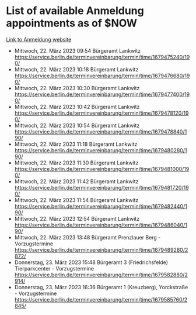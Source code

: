 # List of available Anmeldung appointments as of $NOW
[Link to Anmeldung website](https://service.berlin.de/terminvereinbarung/termin/tag.php?termin=1&anliegen[]=120686&dienstleisterlist=122210,122217,327316,122219,327312,122227,327314,122231,327346,122243,327348,122254,122252,329742,122260,329745,122262,329748,122271,327278,122273,327274,122277,327276,330436,122280,327294,122282,327290,122284,327292,122291,327270,122285,327266,122286,327264,122296,327268,150230,329760,122297,327286,122294,327284,122312,329763,122314,329775,122304,327330,122311,327334,122309,327332,317869,122281,327352,122279,329772,122283,122276,327324,122274,327326,122267,329766,122246,327318,122251,327320,122257,327322,122208,327298,122226,327300&herkunft=http%3A%2F%2Fservice.berlin.de%2Fdienstleistung%2F120686%2F)
- Mittwoch, 22. März 2023 09:54 Bürgeramt Lankwitz https://service.berlin.de/terminvereinbarung/termin/time/1679475240/190/
- Mittwoch, 22. März 2023 10:18 Bürgeramt Lankwitz https://service.berlin.de/terminvereinbarung/termin/time/1679476680/190/
- Mittwoch, 22. März 2023 10:30 Bürgeramt Lankwitz https://service.berlin.de/terminvereinbarung/termin/time/1679477400/190/
- Mittwoch, 22. März 2023 10:42 Bürgeramt Lankwitz https://service.berlin.de/terminvereinbarung/termin/time/1679478120/190/
- Mittwoch, 22. März 2023 10:54 Bürgeramt Lankwitz https://service.berlin.de/terminvereinbarung/termin/time/1679478840/190/
- Mittwoch, 22. März 2023 11:18 Bürgeramt Lankwitz https://service.berlin.de/terminvereinbarung/termin/time/1679480280/190/
- Mittwoch, 22. März 2023 11:30 Bürgeramt Lankwitz https://service.berlin.de/terminvereinbarung/termin/time/1679481000/190/
- Mittwoch, 22. März 2023 11:42 Bürgeramt Lankwitz https://service.berlin.de/terminvereinbarung/termin/time/1679481720/190/
- Mittwoch, 22. März 2023 11:54 Bürgeramt Lankwitz https://service.berlin.de/terminvereinbarung/termin/time/1679482440/190/
- Mittwoch, 22. März 2023 12:54 Bürgeramt Lankwitz https://service.berlin.de/terminvereinbarung/termin/time/1679486040/190/
- Mittwoch, 22. März 2023 13:48 Bürgeramt Prenzlauer Berg - Vorzugstermine https://service.berlin.de/terminvereinbarung/termin/time/1679489280/2872/
- Donnerstag, 23. März 2023 15:48 Bürgeramt 3 (Friedrichsfelde) Tierparkcenter - Vorzugstermine https://service.berlin.de/terminvereinbarung/termin/time/1679582880/2914/
- Donnerstag, 23. März 2023 16:36 Bürgeramt 1 (Kreuzberg), Yorckstraße - Vorzugstermine https://service.berlin.de/terminvereinbarung/termin/time/1679585760/2845/
